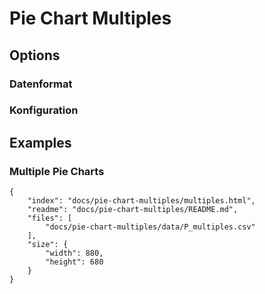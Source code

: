 # Pie Chart Multiples

## Options

### Datenformat

### Konfiguration

## Examples

### Multiple Pie Charts

```project
{
    "index": "docs/pie-chart-multiples/multiples.html",
    "readme": "docs/pie-chart-multiples/README.md",
    "files": [
        "docs/pie-chart-multiples/data/P_multiples.csv"
    ],
    "size": {
        "width": 880,
        "height": 680
    }
}
```